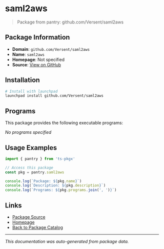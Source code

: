 # saml2aws

> Package from pantry: github.com/Versent/saml2aws

## Package Information

- **Domain**: `github.com/Versent/saml2aws`
- **Name**: `saml2aws`
- **Homepage**: Not specified
- **Source**: [View on GitHub](https://github.com/pkgxdev/pantry/tree/main/projects/github.com/Versent/saml2aws/package.yml)

## Installation

```bash
# Install with launchpad
launchpad install github.com/Versent/saml2aws
```

## Programs

This package provides the following executable programs:

*No programs specified*

## Usage Examples

```typescript
import { pantry } from 'ts-pkgx'

// Access this package
const pkg = pantry.saml2aws

console.log(`Package: ${pkg.name}`)
console.log(`Description: ${pkg.description}`)
console.log(`Programs: ${pkg.programs.join(', ')}`)
```

## Links

- [Package Source](https://github.com/pkgxdev/pantry/tree/main/projects/github.com/Versent/saml2aws/package.yml)
- [Homepage](#)
- [Back to Package Catalog](../../../package-catalog.md)

---

*This documentation was auto-generated from package data.*
